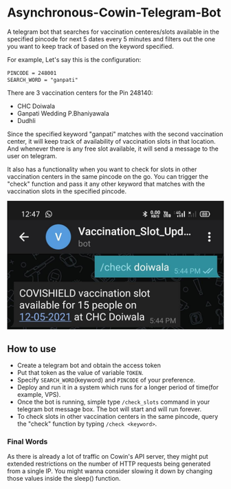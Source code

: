 # Asynchronous-Cowin-Telegram-Bot
A telegram bot that searches for vaccination centeres/slots available in the specified pincode for next 5 dates every 5 minutes and filters out the one you want to keep track of based on the keyword specified.

For example, Let's say this is the configuration:
```
PINCODE = 248001
SEARCH_WORD = "ganpati"
```

There are 3 vaccination centers for the Pin 248140:
* CHC Doiwala  
* Ganpati Wedding P.Bhaniyawala  
* Dudhli  

Since the specified keyword "ganpati" matches with the second vaccination center, it will keep track of availability of vaccination slots in that location. And whenever there is any free slot available, it will send a message to the user on telegram.

It also has a functionality when you want to check for slots in other vaccination centers in the same pincode on the go. You can trigger the "check" function and pass it any other keyword that matches with the vaccination slots in the specified pincode.

![](media/check_function.jpeg)

## How to use
* Create a telegram bot and obtain the access token
* Put that token as the value of variable ```TOKEN```.
* Specify ```SEARCH_WORD```(keyword) and ```PINCODE``` of your preference.
* Deploy and run it in a system which runs for a longer period of time(for example, VPS).
* Once the bot is running, simple type ```/check_slots``` command in your telegram bot message box. The bot will start and will run forever.
* To check slots in other vaccination centers in the same pincode, query the "check" function by typing ```/check <keyword>```.

### Final Words
As there is already a lot of traffic on Cowin's API server, they might put extended restrictions on the number of HTTP requests being generated from a single IP. You might wanna consider slowing it down by changing those values inside the sleep() function.
